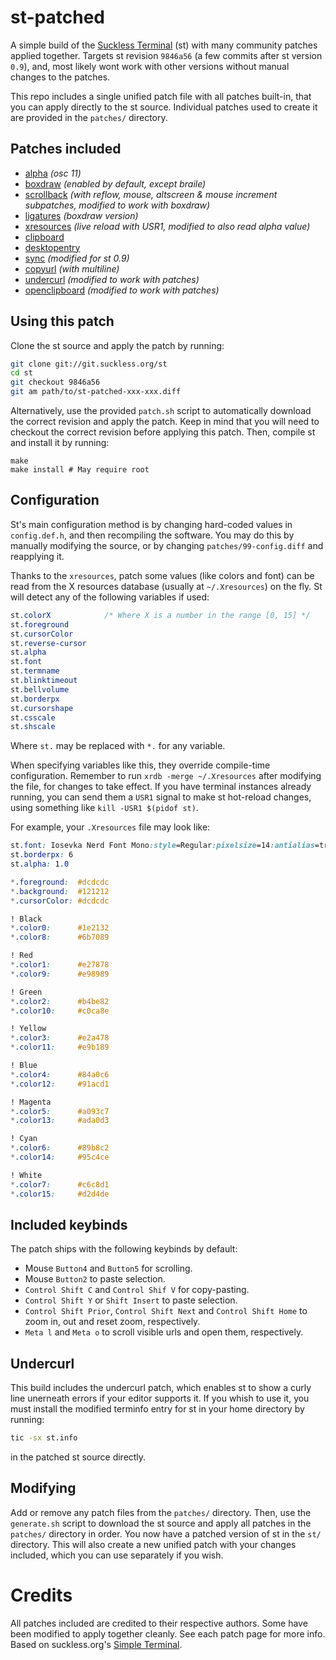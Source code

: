 # st-patched

A simple build of the [Suckless Terminal](https://st.suckless.org) (st) with many community patches applied together.
Targets st revision `9846a56` (a few commits after st version `0.9`), and, most likely wont work with other versions without manual changes to the patches.

This repo includes a single unified patch file with all patches built-in, that you can apply directly to the st source.
Individual patches used to create it are provided in the `patches/` directory.

## Patches included

- [alpha](https://st.suckless.org/patches/alpha/) _(osc 11)_
- [boxdraw](https://st.suckless.org/patches/boxdraw/) _(enabled by default, except braile)_
- [scrollback](https://st.suckless.org/patches/scrollback/) _(with reflow, mouse, altscreen & mouse increment subpatches, modified to work with boxdraw)_
- [ligatures](https://st.suckless.org/patches/ligatures/) _(boxdraw version)_
- [xresources](https://st.suckless.org/patches/xresources-with-reload-signal/) _(live reload with USR1, modified to also read alpha value)_
- [clipboard](https://st.suckless.org/patches/clipboard/)
- [desktopentry](https://st.suckless.org/patches/desktopentry/)
- [sync](https://st.suckless.org/patches/sync/) _(modified for st 0.9)_
- [copyurl](https://st.suckless.org/patches/copyurl/) _(with multiline)_
- [undercurl](https://st.suckless.org/patches/undercurl/) _(modified to work with patches)_
- [openclipboard](https://st.suckless.org/patches/open_copied_url/) _(modified to work with patches)_

## Using this patch

Clone the st source and apply the patch by running:
```sh
git clone git://git.suckless.org/st
cd st
git checkout 9846a56
git am path/to/st-patched-xxx-xxx.diff
```
Alternatively, use the provided `patch.sh` script to automatically download the correct revision and apply the patch.
Keep in mind that you will need to checkout the correct revision before applying this patch.
Then, compile st and install it by running:
```
make
make install # May require root
```

## Configuration

St's main configuration method is by changing hard-coded values in `config.def.h`, and then recompiling the software.
You may do this by manually modifying the source, or by changing `patches/99-config.diff` and reapplying it.

Thanks to the `xresources`, patch some values (like colors and font) can be read from the X resources database (usually at `~/.Xresources`) on the fly.
St will detect any of the following variables if used:

```css
st.colorX            /* Where X is a number in the range [0, 15] */
st.foreground
st.cursorColor
st.reverse-cursor
st.alpha
st.font
st.termname
st.blinktimeout
st.bellvolume
st.borderpx
st.cursorshape
st.csscale
st.shscale
```
Where `st.` may be replaced with `*.` for any variable.

When specifying variables like this, they override compile-time configuration.
Remember to run `xrdb -merge ~/.Xresources` after modifying the file, for changes to take effect.
If you have terminal instances already running, you can send them a `USR1` signal to make st hot-reload changes, using something like `kill -USR1 $(pidof st)`.

For example, your `.Xresources` file may look like:

```css
st.font: Iosevka Nerd Font Mono:style=Regular:pixelsize=14:antialias=true:autohint=false
st.borderpx: 6
st.alpha: 1.0

*.foreground:  #dcdcdc
*.background:  #121212
*.cursorColor: #dcdcdc

! Black
*.color0:      #1e2132
*.color8:      #6b7089

! Red
*.color1:      #e27878
*.color9:      #e98989

! Green
*.color2:      #b4be82
*.color10:     #c0ca8e

! Yellow
*.color3:      #e2a478
*.color11:     #e9b189

! Blue
*.color4:      #84a0c6
*.color12:     #91acd1

! Magenta
*.color5:      #a093c7
*.color13:     #ada0d3

! Cyan
*.color6:      #89b8c2
*.color14:     #95c4ce

! White
*.color7:      #c6c8d1
*.color15:     #d2d4de
```

## Included keybinds

The patch ships with the following keybinds by default:

- Mouse `Button4` and `Button5` for scrolling.
- Mouse `Button2` to paste selection.
- `Control Shift C` and `Control Shif V` for copy-pasting.
- `Control Shift Y` or `Shift Insert` to paste selection.
- `Control Shift Prior`, `Control Shift Next` and `Control Shift Home` to zoom in, out and reset zoom, respectively.
- `Meta l` and `Meta o` to scroll visible urls and open them, respectively.

## Undercurl

This build includes the undercurl patch, which enables st to show a curly line unerneath errors if your editor supports it.
If you whish to use it, you must install the modified terminfo entry for st in your home directory by running:
```sh
tic -sx st.info
```
in the patched st source directly.

## Modifying

Add or remove any patch files from the `patches/` directory.
Then, use the `generate.sh` script to download the st source and apply all patches in the `patches/` directory in order.
You now have a patched version of st in the `st/` directory.
This will also create a new unified patch with your changes included, which you can use separately if you wish.

# Credits

All patches included are credited to their respective authors.
Some have been modified to apply together cleanly.
See each patch page for more info.
Based on suckless.org's [Simple Terminal](https://st.suckless.org/).

